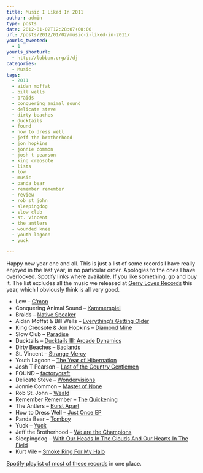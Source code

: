 ```yaml
---
title: Music I Liked In 2011
author: admin
type: posts
date: 2012-01-02T12:28:07+00:00
url: /posts/2012/01/02/music-i-liked-in-2011/
yourls_tweeted:
  - 1
yourls_shorturl:
  - http://lobban.org/i/dj
categories:
  - Music
tags:
  - 2011
  - aidan moffat
  - bill wells
  - braids
  - conquering animal sound
  - delicate steve
  - dirty beaches
  - ducktails
  - found
  - how to dress well
  - jeff the brotherhood
  - jon hopkins
  - jonnie common
  - josh t pearson
  - king creosote
  - lists
  - low
  - music
  - panda bear
  - remember remember
  - review
  - rob st john
  - sleepingdog
  - slow club
  - st. vincent
  - the antlers
  - wounded knee
  - youth lagoon
  - yuck

---
```

Happy new year one and all. This is just a list of some records I have really enjoyed in the last year, in no particular order. Apologies to the ones I have overlooked. Spotify links where available. If you like something, go and buy it. The list excludes all the music we released at [Gerry Loves Records][1] this year, which I obviously think is all very good.

  * Low &#8211; [C&#8217;mon][2]
  * Conquering Animal Sound &#8211; [Kammerspiel][3]
  * Braids &#8211; [Native Speaker][4]
  * Aidan Moffat & Bill Wells &#8211; [Everything&#8217;s Getting Older][5]
  * King Creosote & Jon Hopkins &#8211; [Diamond Mine][6]
  * Slow Club &#8211; [Paradise][7]
  * Ducktails &#8211; [Ducktails III: Arcade Dynamics][8]
  * Dirty Beaches &#8211; [Badlands][9]
  * St. Vincent &#8211; [Strange Mercy][10]
  * Youth Lagoon &#8211; [The Year of Hibernation][11]
  * Josh T Pearson &#8211; [Last of the Country Gentlemen][12]
  * FOUND &#8211; [factorycraft][13]
  * Delicate Steve &#8211; [Wondervisions][14]
  * Jonnie Common &#8211; [Master of None][15]
  * Rob St. John &#8211; [Weald][16]
  * Remember Remember &#8211; [The Quickening][17]
  * The Antlers &#8211; [Burst Apart][18]
  * How to Dress Well &#8211; [Just Once EP][19]
  * Panda Bear &#8211; [Tomboy][20]
  * Yuck &#8211; [Yuck][21]
  * Jeff the Brotherhood &#8211; [We are the Champions][22]
  * Sleepingdog &#8211; [With Our Heads In The Clouds And Our Hearts In The Field][23]
  * Kurt Vile &#8211; [Smoke Ring For My Halo][24]

<div>
  <a href="http://open.spotify.com/user/nonimage/playlist/7kznBNrtFnIxp9Dl1iMGeu">Spotify playlist of most of these records</a> in one place.
</div>

&nbsp;

 [1]: http://gerrylovesrecords.com
 [2]: http://open.spotify.com/album/3cWU7pThOf8iew2epGbitE
 [3]: http://soundcloud.com/gizeh/sets/gzh27
 [4]: http://open.spotify.com/album/0PGCEhJHCujgvt0neyg1qG
 [5]: http://open.spotify.com/album/3GMuRdRY13Ui3jUE1oWG2f
 [6]: http://open.spotify.com/album/1Xl61j4RzKINfWTojz51BJ
 [7]: http://open.spotify.com/album/3EMfhZXmhhhRvBff1Vq6hj
 [8]: http://grooveshark.com/#/album/Ducktails+III+Arcade+Dynamics/4814879
 [9]: http://open.spotify.com/album/2vW79BiE5ngvlFe7JMcBAx
 [10]: http://open.spotify.com/album/1Lci4bx7JIuCC8pnBNX7ds
 [11]: http://open.spotify.com/album/4oGbmR7dENuqtRyvX8MShq
 [12]: http://open.spotify.com/album/2HHRU6oiRsNY2Lw6FK5Qgd
 [13]: http://open.spotify.com/album/4SZ66yaEWcjHSev7GnNB5E
 [14]: http://open.spotify.com/album/1Q8w498Na2yvLRsGYYhjYJ
 [15]: http://open.spotify.com/album/23svHLZdFBj404C8MozwUH
 [16]: http://open.spotify.com/album/3hEdwpIp2FtNocPaCVJLgd
 [17]: http://open.spotify.com/album/3ykva3gySTfDhTRygMvlF3
 [18]: http://open.spotify.com/album/7JbKzvSocR9gZHKTnLAe3v
 [19]: http://open.spotify.com/album/3oHNHGHV5u2OOwArhVmOYf
 [20]: http://open.spotify.com/album/4ii8Me3xykmM836KfBgmRa
 [21]: http://open.spotify.com/album/4A5nCDuPk7HbcyvR6X0d8h
 [22]: http://open.spotify.com/album/1hUW9TSBYr03wL4X5JMGOP
 [23]: http://open.spotify.com/album/02Fs86qodu7HBpzaj6W3Fs
 [24]: http://open.spotify.com/album/32a7BrNNTAu7BVb6DcsMLP